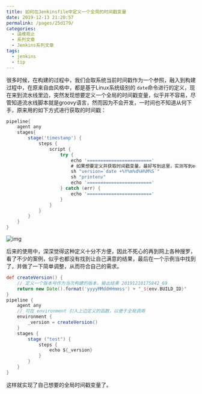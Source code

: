 ```yaml
---
title: 如何在Jenkinsfile中定义一个全局的时间戳变量
date: 2019-12-13 21:20:57
permalink: /pages/25d179/
categories:
  - 运维观止
  - 系列文章
  - Jenkins系列文章
tags:
  - jenkins
  - tip
---
```


很多时候，在构建的过程中，我们会取系统当前时间戳作为一个参照，融入到构建过程中，在原来自由风格中，都是基于Linux系统级别的 `date`命令进行的定义，现在来到流水线里边，突然发现想要定义一个全局的时间戳变量，似乎并不容易，尽管知道流水线脚本就是groovy语言，然而因为不会开发，一时间也不知道从何下手，原来用的如下方式进行获取的时间戳：

```groovy
pipeline{
    agent any
    stages{
        stage('timestamp') {
            steps {
                script {
                    try {
                        echo '========================'
                        # 如果想要定义并获取时间戳变量，最好写到这里，实测写到environment是违规的语法
                        sh "version=`date +%Y%m%d%H%M%S`"
                        sh "printenv"
                        echo '========================'
                    } catch (err) {
                        echo '========================'
                    }
                }
            }       
        }
    }
}
```

![img](https://tva4.sinaimg.cn/large/71cfeb93ly1g9vg4o7lfoj20xc0ksq71.jpg)

后来的使用中，深深觉得这种定义十分不方便，因此不死心的再到网上各种搜罗，看了不少的案例，似乎也都没有找到让自己满意的结果，最后在一个示例当中找到了，并做了一下简单调整，从而符合自己的需求。

```groovy
def createVersion() {
    // 定义一个版本号作为当次构建的版本，输出结果 20191210175842_69
    return new Date().format('yyyyMMddHHmmss') + "_${env.BUILD_ID}"
}
pipeline {
    agent any
    // 可在 environment 引入上边定义的函数，以便于全局调用
    environment {
        _version = createVersion()
    }
    stages {
        stage ("test") {
            steps {
                echo ${_version}
            }
        }
    }
}
```

这样就实现了自己想要的全局时间戳变量了。
